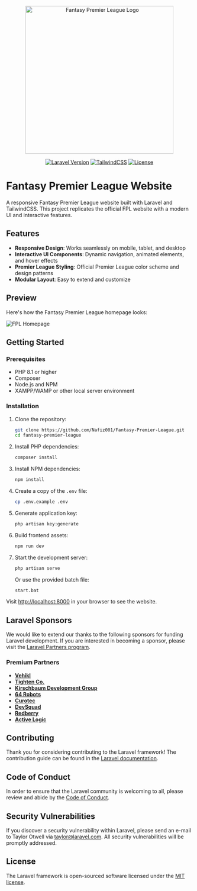 <p align="center">
  <img src="https://fantasy.premierleague.com/img/fantasy-premier-league-logo-2023.png" width="400" alt="Fantasy Premier League Logo">
</p>

<p align="center">
  <a href="https://laravel.com"><img src="https://img.shields.io/badge/Laravel-10.x-red" alt="Laravel Version"></a>
  <a href="https://tailwindcss.com"><img src="https://img.shields.io/badge/TailwindCSS-3.x-blue" alt="TailwindCSS"></a>
  <a href="https://github.com/Nafiz001/Fantasy-Premier-League/LICENSE"><img src="https://img.shields.io/badge/License-MIT-green" alt="License"></a>
</p>

# Fantasy Premier League Website

A responsive Fantasy Premier League website built with Laravel and TailwindCSS. This project replicates the official FPL website with a modern UI and interactive features.

## Features

- **Responsive Design**: Works seamlessly on mobile, tablet, and desktop
- **Interactive UI Components**: Dynamic navigation, animated elements, and hover effects
- **Premier League Styling**: Official Premier League color scheme and design patterns
- **Modular Layout**: Easy to extend and customize

## Preview

Here's how the Fantasy Premier League homepage looks:

![FPL Homepage](https://fantasy.premierleague.com/img/players-cutout-hero.png)

## Getting Started

### Prerequisites

- PHP 8.1 or higher
- Composer
- Node.js and NPM
- XAMPP/WAMP or other local server environment

### Installation

1. Clone the repository:
   ```bash
   git clone https://github.com/Nafiz001/Fantasy-Premier-League.git
   cd fantasy-premier-league
   ```

2. Install PHP dependencies:
   ```bash
   composer install
   ```

3. Install NPM dependencies:
   ```bash
   npm install
   ```

4. Create a copy of the `.env` file:
   ```bash
   cp .env.example .env
   ```

5. Generate application key:
   ```bash
   php artisan key:generate
   ```

6. Build frontend assets:
   ```bash
   npm run dev
   ```

7. Start the development server:
   ```bash
   php artisan serve
   ```
   
   Or use the provided batch file:
   ```bash
   start.bat
   ```

Visit [http://localhost:8000](http://localhost:8000) in your browser to see the website.

## Laravel Sponsors

We would like to extend our thanks to the following sponsors for funding Laravel development. If you are interested in becoming a sponsor, please visit the [Laravel Partners program](https://partners.laravel.com).

### Premium Partners

- **[Vehikl](https://vehikl.com)**
- **[Tighten Co.](https://tighten.co)**
- **[Kirschbaum Development Group](https://kirschbaumdevelopment.com)**
- **[64 Robots](https://64robots.com)**
- **[Curotec](https://www.curotec.com/services/technologies/laravel)**
- **[DevSquad](https://devsquad.com/hire-laravel-developers)**
- **[Redberry](https://redberry.international/laravel-development)**
- **[Active Logic](https://activelogic.com)**

## Contributing

Thank you for considering contributing to the Laravel framework! The contribution guide can be found in the [Laravel documentation](https://laravel.com/docs/contributions).

## Code of Conduct

In order to ensure that the Laravel community is welcoming to all, please review and abide by the [Code of Conduct](https://laravel.com/docs/contributions#code-of-conduct).

## Security Vulnerabilities

If you discover a security vulnerability within Laravel, please send an e-mail to Taylor Otwell via [taylor@laravel.com](mailto:taylor@laravel.com). All security vulnerabilities will be promptly addressed.

## License

The Laravel framework is open-sourced software licensed under the [MIT license](https://opensource.org/licenses/MIT).
